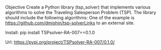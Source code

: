 Objective
Create a Python library (tsp_solver) that implements various algorithms to solve the Traveling Salesperson Problem (TSP). The library should include the following algorithms:  One of the example is https://github.com/dmishin/tsp-solverLinks to an external site. 

Install:
pip install TSPsolver-RA-007==0.1.0

Url: https://pypi.org/project/TSPsolver-RA-007/0.1.0/
